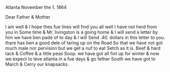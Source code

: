 Atlanta November the 1. 1864

Dear Father & Mother

I am well & I hope thes fue lines will find you all well I have not herd from you in Some time & Mr. livingston is a going home & I will send a letter by him we have ben pade of to day & I will Send .40. dollars in this letter to you. thare has ben a good dele of taring up on the Road So that we have not got much male nor pervision but we get a nuf to eat Setch as it is. Beef & hard tack & Coffee & a little peas Soop. we have got all fixt up for winter & now we expect to leve atlanta in a fue days & go fether South we have got to March & Cerry our knapsacks.